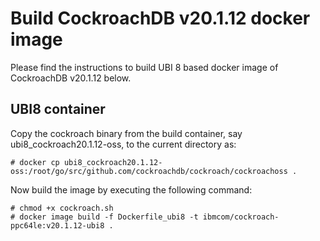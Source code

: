 # Build CockroachDB v20.1.12 docker image

Please find the instructions to build UBI 8 based docker image of
CockroachDB v20.1.12 below.

## UBI8 container

Copy the cockroach binary from the build container, say ubi8_cockroach20.1.12-oss,
to the current directory as:

```
# docker cp ubi8_cockroach20.1.12-oss:/root/go/src/github.com/cockroachdb/cockroach/cockroachoss .
```

Now build the image by executing the following command:

```
# chmod +x cockroach.sh
# docker image build -f Dockerfile_ubi8 -t ibmcom/cockroach-ppc64le:v20.1.12-ubi8 .
```
